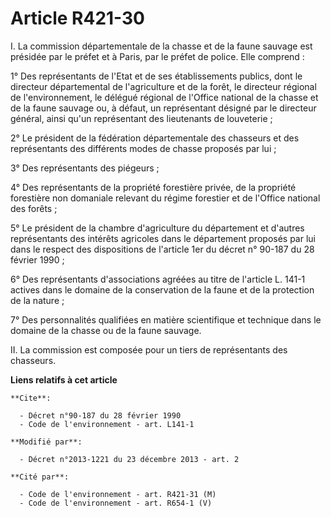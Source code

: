 # Article R421-30

I. La commission départementale de la chasse et de la faune sauvage est présidée par le préfet et à Paris, par le préfet de
police. Elle comprend : 

1° Des représentants de l'Etat et de ses établissements publics, dont le directeur départemental de l'agriculture et de la
forêt, le directeur régional de l'environnement, le délégué régional de l'Office national de la chasse et de la faune sauvage
ou, à défaut, un représentant désigné par le directeur général, ainsi qu'un représentant des lieutenants de louveterie ; 

2° Le président de la fédération départementale des chasseurs et des représentants des différents modes de chasse proposés
par lui ; 

3° Des représentants des piégeurs ; 

4° Des représentants de la propriété forestière privée, de la propriété forestière non domaniale relevant du régime forestier
et de l'Office national des forêts ; 

5° Le président de la chambre d'agriculture du département et d'autres représentants des intérêts agricoles dans le
département proposés par lui dans le respect des dispositions de l'article 1er du décret n° 90-187 du 28 février 1990 ; 

6° Des représentants d'associations agréées au titre de l'article L. 141-1 actives dans le domaine de la conservation de la
faune et de la protection de la nature ; 

7° Des personnalités qualifiées en matière scientifique et technique dans le domaine de la chasse ou de la faune sauvage. 

II. La commission est composée pour un tiers de représentants des chasseurs.

**Liens relatifs à cet article**

	**Cite**:

	  - Décret n°90-187 du 28 février 1990
	  - Code de l'environnement - art. L141-1

	**Modifié par**:

	  - Décret n°2013-1221 du 23 décembre 2013 - art. 2

	**Cité par**:

	  - Code de l'environnement - art. R421-31 (M)
	  - Code de l'environnement - art. R654-1 (V)
